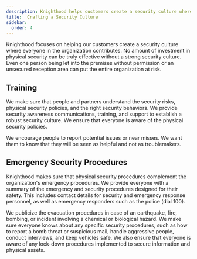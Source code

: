 ```yaml
---
description: Knighthood helps customers create a security culture where everyone contributes. 
title:  Crafting a Security Culture
sidebar:
  order: 4
---
```


Knighthood focuses on helping our customers create a security culture where everyone in the organization contributes. No amount of investment in physical security can be truly effective without a strong security culture. Even one person being let into the premises without permission or an unsecured reception area can put the entire organization at risk.

## Training

We make sure that people and partners understand the security risks, physical security policies, and the right security behaviors. We provide security awareness communications, training, and support to establish a robust security culture. We ensure that everyone is aware of the physical security policies.

We encourage people to report potential issues or near misses. We want them to know that they will be seen as helpful and not as troublemakers.

## Emergency Security Procedures

Knighthood makes sure that physical security procedures complement the organization's emergency procedures. We provide everyone with a summary of the emergency and security procedures designed for their safety. This includes contact details for security and emergency response personnel, as well as emergency responders such as the police (dial 100).

We publicize the evacuation procedures in case of an earthquake, fire, bombing, or incident involving a chemical or biological hazard. We make sure everyone knows about any specific security procedures, such as how to report a bomb threat or suspicious mail, handle aggressive people, conduct interviews, and keep vehicles safe. We also ensure that everyone is aware of any lock-down procedures implemented to secure information and physical assets.
